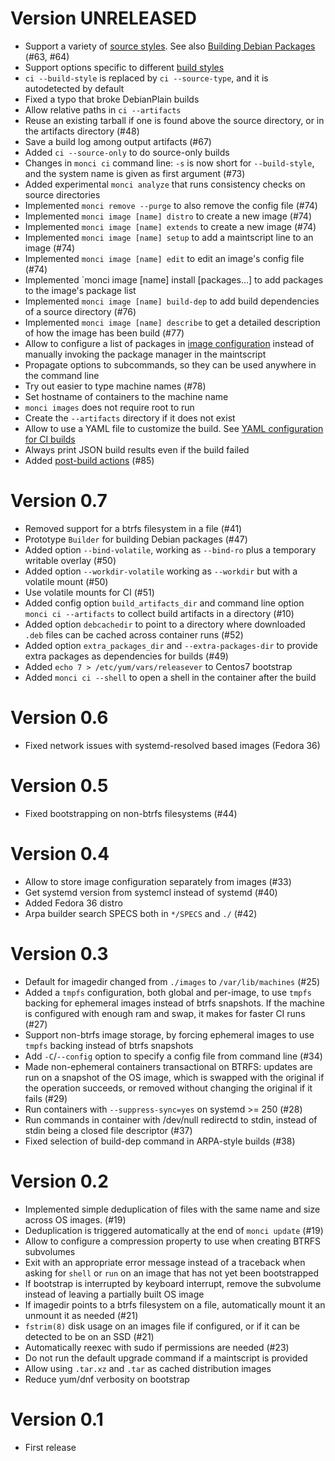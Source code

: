 # Version UNRELEASED

* Support a variety of [source styles](doc/source-styles.md). See also
  [Building Debian Packages](doc/build-debian.md) (#63, #64)
* Support options specific to different [build styles](doc/build-styles.md)
* `ci --build-style` is replaced by `ci --source-type`, and it is autodetected
  by default
* Fixed a typo that broke DebianPlain builds
* Allow relative paths in `ci --artifacts`
* Reuse an existing tarball if one is found above the source directory, or in
  the artifacts directory (#48)
* Save a build log among output artifacts (#67)
* Added `ci --source-only` to do source-only builds
* Changes in `monci ci` command line: `-s` is now short for `--build-style`,
  and the system name is given as first argument (#73)
* Added experimental `monci analyze` that runs consistency checks on source
  directories
* Implemented `monci remove --purge` to also remove the config file (#74)
* Implemented `monci image [name] distro` to create a new image (#74)
* Implemented `monci image [name] extends` to create a new image (#74)
* Implemented `monci image [name] setup` to add a maintscript line to an image (#74)
* Implemented `monci image [name] edit` to edit an image's config file (#74)
* Implemented `monci image [name] install [packages...] to add packages to
  the image's package list
* Implemented `monci image [name] build-dep` to add build dependencies of a
  source directory (#76)
* Implemented `monci image [name] describe` to get a detailed description of
  how the image has been build (#77)
* Allow to configure a list of packages in [image configuration](doc/image-config.md)
  instead of manually invoking the package manager in the maintscript
* Propagate options to subcommands, so they can be used anywhere in the command
  line
* Try out easier to type machine names (#78)
* Set hostname of containers to the machine name
* `monci images` does not require root to run
* Create the `--artifacts` directory if it does not exist
* Allow to use a YAML file to customize the build. See [YAML configuration for
  CI builds](doc/build-config.md)
* Always print JSON build results even if the build failed
* Added [post-build actions](doc/post-build.actions.md) (#85)

# Version 0.7

* Removed support for a btrfs filesystem in a file (#41)
* Prototype `Builder` for building Debian packages (#47)
* Added option `--bind-volatile`, working as `--bind-ro` plus a temporary
  writable overlay (#50)
* Added option `--workdir-volatile` working as `--workdir` but with a volatile
  mount (#50)
* Use volatile mounts for CI (#51)
* Added config option `build_artifacts_dir` and command line option `monci ci
  --artifacts` to collect build artifacts in a directory (#10)
* Added option `debcachedir` to point to a directory where downloaded `.deb`
  files can be cached across container runs (#52)
* Added option `extra_packages_dir` and `--extra-packages-dir` to provide extra
  packages as dependencies for builds (#49)
* Added `echo 7 > /etc/yum/vars/releasever` to Centos7 bootstrap
* Added `monci ci --shell` to open a shell in the container after the build

# Version 0.6

* Fixed network issues with systemd-resolved based images (Fedora 36)

# Version 0.5

* Fixed bootstrapping on non-btrfs filesystems (#44)

# Version 0.4

* Allow to store image configuration separately from images (#33)
* Get systemd version from systemcl instead of systemd (#40)
* Added Fedora 36 distro
* Arpa builder search SPECS both in `*/SPECS` and `./` (#42)

# Version 0.3

* Default for imagedir changed from `./images` to `/var/lib/machines` (#25)
* Added a `tmpfs` configuration, both global and per-image, to use `tmpfs`
  backing for ephemeral images instead of btrfs snapshots. If the machine is
  configured with enough ram and swap, it makes for faster CI runs (#27)
* Support non-btrfs image storage, by forcing ephemeral images to use `tmpfs`
  backing instead of btrfs snapshots
* Add `-C`/`--config` option to specify a config file from command line (#34)
* Made non-ephemeral containers transactional on BTRFS: updates are run on a
  snapshot of the OS image, which is swapped with the original if the operation
  succeeds, or removed without changing the original if it fails (#29)
* Run containers with `--suppress-sync=yes` on systemd >= 250 (#28)
* Run commands in container with /dev/null redirectd to stdin, instead of stdin
  being a closed file descriptor (#37)
* Fixed selection of build-dep command in ARPA-style builds (#38)

# Version 0.2

* Implemented simple deduplication of files with the same name and size across
  OS images. (#19)
* Deduplication is triggered automatically at the end of `monci update` (#19)
* Allow to configure a compression property to use when creating BTRFS
  subvolumes
* Exit with an appropriate error message instead of a traceback when asking for
  `shell` or `run` on an image that has not yet been bootstrapped
* If bootstrap is interrupted by keyboard interrupt, remove the subvolume
  instead of leaving a partially built OS image
* If imagedir points to a btrfs filesystem on a file, automatically mount it an
  unmount it as needed (#21)
* `fstrim(8)` disk usage on an images file if configured, or if it can be
  detected to be on an SSD (#21)
* Automatically reexec with sudo if permissions are needed (#23)
* Do not run the default upgrade command if a maintscript is provided
* Allow using `.tar.xz` and `.tar` as cached distribution images
* Reduce yum/dnf verbosity on bootstrap

# Version 0.1

* First release
